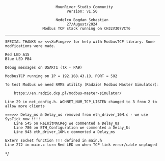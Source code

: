 
                           MounRiver Studio_Community
                                Version: v1.50
                                
                           Nedelcu Bogdan Sebastian
                                27/August/2024
                     Modbus TCP stack running on CH32V307VCT6
*********************************************************************************** 

    SPECIAL THANKS => <<<XuPing>>> for help with ModbusTCP library. Some modfications were made.

    Red LED A15
    Blue LED PB4

    Debug messages on USART1 (TX - PA9)

    ModbusTCP running on IP = 192.168.43.10, PORT = 502

    To test Modbus we need RMMS utility (Radzio! Modbus Master Simulator):

        https://en.radzio.dxp.pl/modbus-master-simulator/

    Line 29 in net_config.h. WCHNET_NUM_TCP_LISTEN changed to 3 from 2 to allow more clients

    ===>>> Delay_ms & Delay_us removed from eth_driver_10M.c - we use SysTick now !!!!
        Line 545 on ReInitMACReg we commented a Delay_Us
        Line 786 on ETH_Configuration we commented a Delay_Us
        Line 943 eth_driver_10M.c commented a Delay_ms

    Extern socket function !!! defined in main.h
    Line 272 in main.c turn Red LED on when TCP link error/cable unpluged
 */

